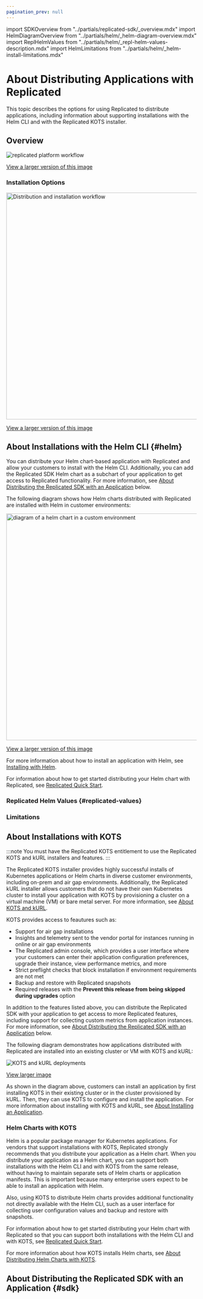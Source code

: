 ```yaml
---
pagination_prev: null
---
```


import SDKOverview from "../partials/replicated-sdk/_overview.mdx"
import HelmDiagramOverview from "../partials/helm/_helm-diagram-overview.mdx"
import ReplHelmValues from "../partials/helm/_repl-helm-values-description.mdx"
import HelmLimitations from "../partials/helm/_helm-install-limitations.mdx"

# About Distributing Applications with Replicated

This topic describes the options for using Replicated to distribute applications, including information about supporting installations with the Helm CLI and with the Replicated KOTS installer.

## Overview

![replicated platform workflow](/images/replicated-platform.png)

[View a larger version of this image](/images/replicated-platform.png)

### Installation Options

<img alt="Distribution and installation workflow" src="/images/installation-options.png" width="600px"/>

[View a larger version of this image](/images/installation-options.png)

## About Installations with the Helm CLI {#helm}

You can distribute your Helm chart-based application with Replicated and allow your customers to install with the Helm CLI. Additionally, you can add the Replicated SDK Helm chart as a subchart of your application to get access to Replicated functionality. For more information, see [About Distributing the Replicated SDK with an Application](#sdk) below.

The following diagram shows how Helm charts distributed with Replicated are installed with Helm in customer environments:

<img src="/images/helm-install-diagram.png" alt="diagram of a helm chart in a custom environment" width="600px"/> 

[View a larger version of this image](/images/helm-install-diagram.png)

<HelmDiagramOverview/>

For more information about how to install an application with Helm, see [Installing with Helm](install-with-helm).

For information about how to get started distributing your Helm chart with Replicated, see [Replicated Quick Start](replicated-onboarding).

### Replicated Helm Values {#replicated-values}

<ReplHelmValues/>

### Limitations

<HelmLimitations/>

## About Installations with KOTS

:::note
You must have the Replicated KOTS entitlement to use the Replicated KOTS and kURL installers and features.
:::

The Replicated KOTS installer provides highly successful installs of Kubernetes applications or Helm charts in diverse customer environments, including on-prem and air gap environments. Additionally, the Replicated kURL installer allows customers that do not have their own Kubernetes cluster to install your application with KOTS by provisioning a cluster on a virtual machine (VM) or bare metal server. For more information, see [About KOTS and kURL](../intro-kots).

KOTS provides access to feautures such as:
* Support for air gap installations
* Insights and telemetry sent to the vendor portal for instances running in online or air gap environments
* The Replicated admin console, which provides a user interface where your customers can enter their application configuration preferences, upgrade their instance, view performance metrics, and more 
* Strict preflight checks that block installation if environment requirements are not met
* Backup and restore with Replicated snapshots
* Required releases with the **Prevent this release from being skipped during upgrades** option

In addition to the features listed above, you can distribute the Replicated SDK with your application to get access to more Replicated features, including support for collecting custom metrics from application instances. For more information, see [About Distributing the Replicated SDK with an Application](#sdk) below.

The following diagram demonstrates how applications distributed with Replicated are installed into an existing cluster or VM with KOTS and kURL:

![KOTS and kURL deployments](/images/replicated-components-diagram.png)

[View larger image](/images/replicated-components-diagram.png)

As shown in the diagram above, customers can install an application by first installing KOTS in their existing cluster or in the cluster provisioned by kURL. Then, they can use KOTS to configure and install the application. For more information about installing with KOTS and kURL, see [About Installing an Application](/enterprise/installing-overview).

### Helm Charts with KOTS

Helm is a popular package manager for Kubernetes applications. For vendors that support installations with KOTS, Replicated strongly recommends that you distribute your application as a Helm chart. When you distribute your application as a Helm chart, you can support both installations with the Helm CLI and with KOTS from the same release, without having to maintain separate sets of Helm charts or application manifests. This is important because many enterprise users expect to be able to install an application with Helm.

Also, using KOTS to distribute Helm charts provides additional functionality not directly available with the Helm CLI, such as a user interface for collecting user configuration values and backup and restore with snapshots.

For information about how to get started distributing your Helm chart with Replicated so that you can support both installations with the Helm CLI and with KOTS, see [Replicated Quick Start](replicated-onboarding).

For more information about how KOTS installs Helm charts, see [About Distributing Helm Charts with KOTS](helm-native-about).

## About Distributing the Replicated SDK with an Application {#sdk}

<SDKOverview/>